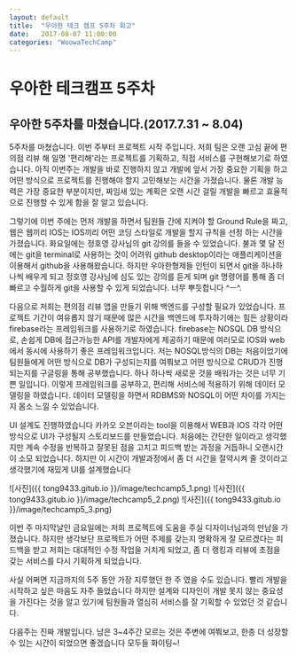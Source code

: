 ```yaml
---
layout: default
title:  "우아한 테크 캠프 5주차 회고"
date:   2017-08-07 11:00:00
categories: "WoowaTechCamp"
---
```



#  우아한 테크캠프 5주차

## 우아한 5주차를 마쳤습니다.(2017.7.31 ~ 8.04) 

5주차를 마쳤습니다. 이번 주부터 프로젝트 시작 주입니다. 저희 팀은 오랜 고심 끝에 편의점 리뷰 해 일명 '편리해'라는 프로젝트를 기획하고, 
직접 서비스를 구현해보기로 하였습니다. 아직 이번주는 개발을 바로 진행하지 않고 개발에 앞서 가장 중요한 기획을 하고 어떤 방식으로 
프로젝트를 진행해야 할지 고민해보는 시간을 가졌습니다. 물론 개발 능력은 가장 중요한 부분이지만, 짜임새 있는 계획은 
오랜 시간 걸릴 개발을 빠르고 효율적으로 진행할 수 있게 함을 잘 알고 있습니다. 

그렇기에 이번 주에는 먼저 개발을 하면서 팀원들 간에 지켜야 할 Ground Rule을 짜고, 웹은 웹끼리 IOS는 IOS끼리 
어떤 코딩 스타일로 개발을 할지 규칙을 선정 하는 시간을 가졌습니다. 화요일에는 정호영 강사님의 git 강의를 
들을 수 있었습니다. 불과 몇 달 전에는 git을 terminal로 사용하는 것이 어려워 github desktop이라는 애플리케이션을 이용해서 
github을 사용해왔습니다. 하지만 우아한형제들 인턴이 되면서 git을 하나하나씩 배우게 되고 정호영 강사님에 심도 있는 강의를 듣게 되며 
git 명령어를 통해 좀 더 빠르고 수월하게 git을 사용할 수 있게 되었습니다. 너무 뿌듯합니다 ^ㅡ^. 

다음으로 저희는 편의점 리뷰 앱을 만들기 위해 백엔드를 구성할 필요가 있었습니다. 프로젝트 기간이 여유롭지 않기 때문에 많은 시간을 백엔드에 
투자하기에는 힘든 상황이라 firebase라는 프레임워크를 사용하기로 하였습니다. firebase는 NOSQL DB 방식으로, 손쉽게 DB에 접근가능한 
API를 개발자에게 제공하기 때문에 여러모로 IOS와 web에서 동시에 사용하기 좋은 프레임워크입니다. 저는 NOSQL방식의 
DB는 처음이었기에 팀원들에게 어떤 방식으로 DB가 구성되는지를 여쭤보고 어떤 방식으로 CRUD가 진행되는지를 구글링을 통해 공부했습니다. 
하나 하나씩 새로운 것을 배워가는 것은 너무 기쁜 일입니다. 이렇게 프레임워크를 공부하고, 편리해 서비스에 적용하기 위해 데이터 
모델링을 하였습니다. 데이터 모델링을 하면서 RDBMS와 NOSQL이 어떤 차이를 가지는지 몸소 느낄 수 있었습니다.

UI 설계도 진행하였습니다 카카오 오븐이라는 tool을 이용해서 WEB과 IOS 각각 어떤 방식으로 UI가 구성될지 스토리보드를 만들었습니다. 처음에는
간단한 일이라고 생각했지만 계속 수정을 반복하고 잘못된 점을 고치고 피드백 받는 과정을 거듭하니 오랜시간이 소모 되었습니다. 하지만
이 시간이 개발과정에서 좀 더 시간을 절약시켜 줄 것이라고 생각했기에 재밌게 UI를 설계했습니다

![사진]({{ tong9433.gitub.io }}/image/techcamp5_1.png)
![사진]({{ tong9433.gitub.io }}/image/techcamp5_2.png)
![사진]({{ tong9433.gitub.io }}/image/techcamp5_3.png)

이번 주 마지막날인 금요일에는 저희 프로젝트에 도움을 주실 디자이너님과의 만남을 가졌습니다. 하지만 생각보단 프로젝트가 어떤 주제를
갖는지 명확하게 잘 모르겠다는 피드백을 받고 저희는 대대적인 수정 작업을 거치게 되었고, 좀 더 랭킹과 리뷰에 초점을 갖는 서비스를 다시 
기획하게 되었습니다.

사실 어쩌면 지금까지의 5주 동안 가장 지루했던 한 주 였을 수도 있습니다. 빨리 개발을 시작하고 싶은 마음도 자주 들었습니다 하지만
설계와 디자인이 개발 못지 않는 중요성을 가진다는 것을 알고 있기에 팀원들과 열심히 서비스를 잘 기획할 수 있었던 것 같습니다.

다음주는 진짜 개발입니다. 남은 3~4주간 모르는 것은 주변에 여쭤보고, 한층 더 성장할 수 있는 시간이 되었으면 좋겠습니다
모두들 화이팅~!

